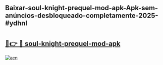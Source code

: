 ## Baixar-soul-knight-prequel-mod-apk-Apk-sem-anúncios-desbloqueado-completamente-2025-#ydhnl

# <h2><a href="https://ainizakaria.my?title=soul-knight-prequel-mod-apk&ref=20M">🔗👉 🔴 soul-knight-prequel-mod-apk</a></h2>

[![acn](https://github.com/user-attachments/assets/0f9c940e-d8b0-45ae-aac7-cd30a18b3e1c)](https://ainizakaria.my?title=soul-knight-prequel-mod-apk&ref=20M)

